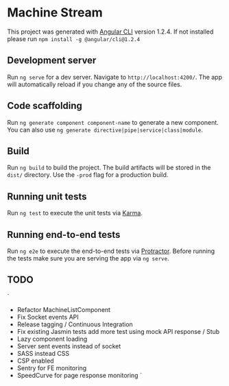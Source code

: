 # Machine Stream

This project was generated with [Angular CLI](https://github.com/angular/angular-cli) version 1.2.4. 
If not installed please run `npm install -g @angular/cli@1.2.4`

## Development server

Run `ng serve` for a dev server. Navigate to `http://localhost:4200/`. The app will automatically reload if you change any of the source files.

## Code scaffolding

Run `ng generate component component-name` to generate a new component. You can also use `ng generate directive|pipe|service|class|module`.

## Build

Run `ng build` to build the project. The build artifacts will be stored in the `dist/` directory. Use the `-prod` flag for a production build.

## Running unit tests

Run `ng test` to execute the unit tests via [Karma](https://karma-runner.github.io).

## Running end-to-end tests

Run `ng e2e` to execute the end-to-end tests via [Protractor](http://www.protractortest.org/).
Before running the tests make sure you are serving the app via `ng serve`.


## TODO
`
- Refactor MachineListComponent
- Fix Socket events API
- Release tagging / Continuous Integration
- Fix existing Jasmin tests add more test using mock API response / Stub
- Lazy component loading
- Server sent events instead of socket
- SASS instead CSS
- CSP enabled
- Sentry for FE monitoring
- SpeedCurve for page response monitoring
`

